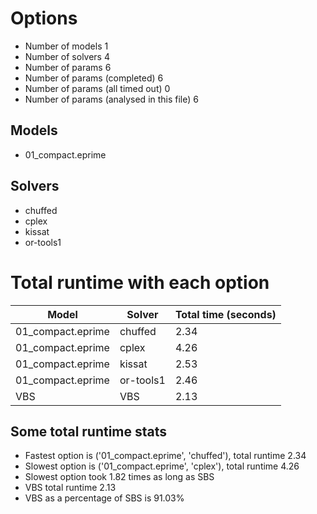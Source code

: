 

# Options


- Number of models 1
- Number of solvers 4
- Number of params 6
- Number of params (completed) 6
- Number of params (all timed out) 0
- Number of params (analysed in this file) 6


## Models


 - 01_compact.eprime


## Solvers


 - chuffed
 - cplex
 - kissat
 - or-tools1


# Total runtime with each option


 | Model | Solver | Total time (seconds) | 
 | -- | -- | -- | 
 | 01_compact.eprime | chuffed | 2.34 | 
 | 01_compact.eprime | cplex | 4.26 | 
 | 01_compact.eprime | kissat | 2.53 | 
 | 01_compact.eprime | or-tools1 | 2.46 | 
 | VBS | VBS | 2.13 | 


## Some total runtime stats


 - Fastest option is ('01_compact.eprime', 'chuffed'), total runtime 2.34
 - Slowest option is ('01_compact.eprime', 'cplex'), total runtime 4.26
 - Slowest option took 1.82 times as long as SBS
 - VBS total runtime 2.13
 - VBS as a percentage of SBS is 91.03%
